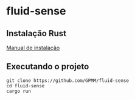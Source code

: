 # fluid-sense

## Instalação Rust

[Manual de instalação](https://www.rust-lang.org/tools/install)

## Executando o projeto

```
git clone https://github.com/GPMM/fluid-sense
cd fluid-sense
cargo run
```
